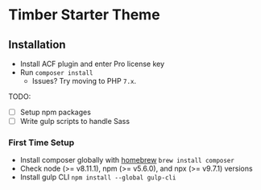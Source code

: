 # Timber Starter Theme

## Installation

- Install ACF plugin and enter Pro license key
- Run `composer install`
  - Issues? Try moving to PHP `7.x`.

TODO:

- [ ] Setup npm packages
- [ ] Write gulp scripts to handle Sass

### First Time Setup

- Install composer globally with [homebrew](https://brew.sh/) `brew install composer`
- Check node (>= v8.11.1), npm (>= v5.6.0), and npx (>= v9.7.1) versions
- Install gulp CLI `npm install --global gulp-cli`

